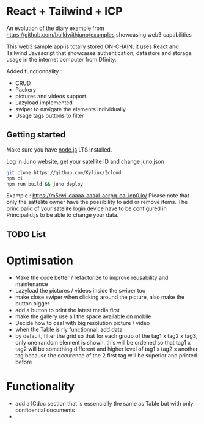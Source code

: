 # React + Tailwind + ICP

An evolution of the diary example from https://github.com/buildwithjuno/examples showcasing web3 capabilities

This web3 sample app is totally stored ON-CHAIN, it uses React and Tailwind Javascript that showcases authentication, datastore and storage usage in the internet computer from Dfinity.

Added functionnality :
- CRUD
- Packery
- pictures and videos support
- Lazyload implemented
- swiper to navigate the elements individually
- Usage tags buttons to filter


## Getting started

Make sure you have [node.js](https://nodejs.org) LTS installed.

Log in Juno website, get your satellite ID and change juno.json

```bash
git clone https://github.com/Kyliux/Icloud
npm ci
npm run build && juno deploy 

```

Example : https://m5rwi-daaaa-aaaal-acrpq-cai.icp0.io/ Please note that only the sattelite owner have the possibility to add or remove items. The principalid of your satelite login device have to be configured in Principalid.js to be able to change your data.

## TODO List

# Optimisation

- Make the code better / refactorize to improve reusability and maintenance
- Lazyload the pictures / videos inside the swiper too
- make close swiper when clicking around the picture, also make the button bigger
- add a button to print the latest media first
- make the gallery use all the space available on mobile
- Decide how to deal with big resolution picture / video 
- when the Table is rly functionnal, add data
- by default, filter the grid so that for each group of the tag1 x tag2 x tag3, only one random element is shown.
    this will be ordened so that tag1 x tag2 will be something different and higher level of tag1 x tag2 x another tag because the occurence of the 2 first tag will be superior and printed before

# Functionality

- add a ICdoc section that is essencially the same as Table but with only confidential documents
- 
